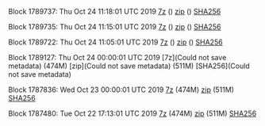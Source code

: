 Block 1789737: Thu Oct 24 11:18:01 UTC 2019 [7z]() () [zip]() () [SHA256](https://transfer.sh/zCNuj/sha256.txt)

Block 1789735: Thu Oct 24 11:15:01 UTC 2019 [7z]() () [zip]() () [SHA256](https://transfer.sh/x7fcy/sha256.txt)

Block 1789722: Thu Oct 24 11:05:01 UTC 2019 [7z]() () [zip]() () [SHA256](https://transfer.sh/ANiMy/sha256.txt)

Block 1789127: Thu Oct 24 00:00:01 UTC 2019 [7z](Could not save metadata) (474M) [zip](Could not save metadata) (511M) [SHA256](Could not save metadata)

Block 1787836: Wed Oct 23 00:00:01 UTC 2019 [7z]() (474M) [zip]() (511M) [SHA256]()

Block 1787480: Tue Oct 22 17:13:01 UTC 2019 [7z](https://transfer.sh/hoFwo/bootstrap.dat.20191022.7z) (474M) [zip](https://transfer.sh/NNEaP/bootstrap.dat.20191022.zip) (511M) [SHA256](https://transfer.sh/CR7RP/sha256.txt)
